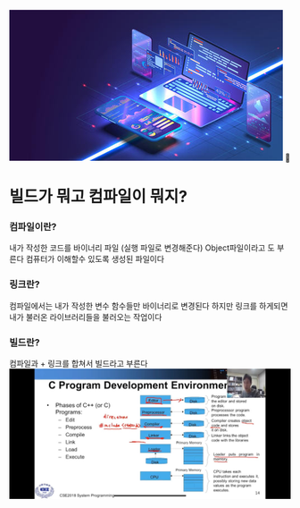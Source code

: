 ![](/study/assets/thumbnail_os.png)
🚄

# **빌드가 뭐고 컴파일이 뭐지?**

### **컴파일이란?**

내가 작성한 코드를 바이너리 파일 (실행 파일로 변경해준다) Object파일이라고 도 부른다
컴퓨터가 이해할수 있도록 생성된 파일이다

### **링크란?**

컴파일에서는 내가 작성한 변수 함수들만 바이너리로 변경된다 하지만 링크를 하게되면 내가 불러온 라이브러리들을 불러오는 작업이다

### **빌드란?**

컴파일과 + 링크를 합쳐서 빌드라고 부른다
![](/study/assets/content_os_build_com.png)